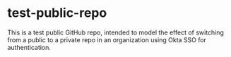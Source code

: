 # test-public-repo
This is a test public GitHub repo, intended to model the effect of switching from a public to a private repo in an organization using Okta SSO for authentication.
